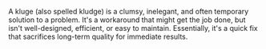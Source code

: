 A kluge (also spelled kludge) is a clumsy, inelegant, and often temporary solution to a problem. It's a workaround that might get the job done, but isn't well-designed, efficient, or easy to maintain. Essentially, it's a quick fix that sacrifices long-term quality for immediate results.